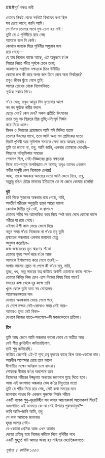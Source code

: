 ###সূর্য নক্ষত্র নারী

তোমার নিকট থেকে সর্বদাই বিদায়ের কথা ছিল   
সব চেয়ে আগে; জানি আমি।   
সে দিনও তোমার সাথে মুখ-চেনা হয় নাই।   
তুমি যে এ পৃথিবীতে রয়ে গেছ   
আমাকে বলে নি কেউ।   
কোথাও জলকে ঘিরে পৃথিবীর অফুরান জল   
রয়ে গেছে―   
যে যার নিজের কাজে আছে, এই অনুভবে চ’লে   
শিয়রে নিয়ত স্ফীত সূর্যকে চেনে তারা;   
আকাশের সপ্রতিভ নক্ষত্রকে চিনে উদীচীর   
কোনো জল কী করে অপর জল চিনে নেবে অন্য নির্ঝরের?   
তবুও জীবন ছুঁয়ে গেলে তুমি;   
আমার চোখের থেকে নিমেষনিহত   
সূর্যকে সরায়ে দিয়ে।   

স’রে যেত; তবুও আয়ুর দিন ফুরোবার আগে   
নব নব সূর্যকে নারীর বদলে   
ছেড়ে দেয়? কেন দেব? সকল প্রতীতি উৎসবের   
চেয়ে তবু বড় স্থিরতর প্রিয় তুমি;–নিঃসূর্য নির্জন   
করে দিতে এলে।   
মিলন ও বিদায়ের প্রয়োজনে আমি যদি মিলিত হতাম   
তোমার উৎসের সাথে, তবে আমি অন্য সব প্রেমিকের মতো   
বিরাট পৃথিবী আর সুবিশাল সময়কে সেবা করে আত্মস্থ হতাম।   
তুমি তা জানো না, তবু, আমি জানি, একবার তোমাকে দেখেছি–  
পিছনের পটভূমিকায় সময়ের   
শেষনাগ ছিল, নেই–বিজ্ঞানের ক্লান্ত নক্ষত্রেরা   
নিভে যায়–মানুষ অপরিজ্ঞাত সে অমায়; তবুও তাদের একজন   
গভীর মানুষী কেন নিজেকে চেনায়!   
আহা, তাকে অন্ধকার অনন্তের মতো আমি জেনে নিয়ে, তবু,   
অল্পায়ু রঙিন রৌদ্রে মানবের ইতিহাসে কে না জেনে কোথায় চলেছি!    

__দুই__   
চারি দিকে সৃজনের অন্ধকার রয়ে গেছে, নারি,   
অবতীর্ণ শরীরের অনুভূতি ছাড়া আরো ভালো   
কোথাও দ্বিতীয় সূর্য নেই, যা জ্বালালে   
তোমার শরীর সব আলোকিত করে দিয়ে স্পষ্ট করে দেবে কোনো কালে   
শরীরে যা রয়ে গেছে।   
এইসব ঐশী কাল ভেঙে ফেলে দিয়ে   
নতুন সময় গ’ড়ে নিজেকে না গ’ড়ে তবু তুমি   
ব্রহ্মাণ্ডের অন্ধকারে একবার জন্মাবার হেতু   
অনুভব করেছিল–  
জন্ম-জন্মান্তরের মৃত স্মরণের সাঁকো   
তোমার হৃদয় স্পর্শ করে ব’লে আজ   
আমাকে ইশারাপাত করে গেলে তারই;–  
অপার কালের স্রোত না পেলে কী ক’রে তবু, নারি,   
তুচ্ছ, খণ্ড, অল্প সময়ের স্বত্ব কাটায়ে অঋনী তোমাকে কাছে পাবে–  
তোমার নিবিড় নিজ চোখ এসে নিজের বিষয় নিয়ে যাবে?   
সময়ের কক্ষ থেকে দূর কক্ষে চাবি   
খুলে ফেলে তুমি অন্য সব মেয়েদের   
আত্মঅন্তরঙ্গতার দান   
দেখায়ে অনঙ্ককাল ভেঙে গেলে পরে,   
যে দেশে নক্ষত্র নেই–কোথাও সময় নেই আর–  
আমারও হৃদয় নেই বিভা–  
দেখাবে নিজের হাতে–অবশেষে–কী মকরকেতনে প্রতিভা।   

__তিন__  

তুমি আছ জেনে আমি অন্ধকার ভালো ভেবে যে অতীত আর   
যেই শীত ক্লান্তিহীন কাটায়েছিলাম,   
তাই শুধু কাটায়েছি।   
কাটায়ে জেনেছি এই-ই শূন্য,তবু হৃদয়ের কাছে ছিল অন্য-কোনো নাম।   
অন্তহীন অপেক্ষার চেয়ে তবে ভালো   
দ্বীপাতীত লক্ষ্যে অবিরাম চলে যাওয়া।   
শোককে স্বীকার ক’রে অবশেষে তবে   
নিমেষের শরীরের উজ্জ্বলায় অনন্তের জ্ঞানপাপ মুছে দিতে হবে।   
আজ এই ধ্বংসমত্ত অন্ধকার ভেদ ক’রে বিদ্যুতের মতো   
তুমি যে শরীর নিয়ে রয়ে গেছ, সেই কথা সময়ের মনে   
জানাবার আধার কি একজন পুরুষের নির্জন শরীরে   
একটি পালক শুধু–হৃদয়বিহীন সব অপার আলোকবর্ষ আলোকবর্ষ ঘিরে?   
অধঃপতিত এই অসময়ে কে-বা সেই উপচার পুরুষমানুষ?–  
ভাবি আমি–জানি আমি, তবু   
সে কথা আমাকে জানাবার   
হৃদয় আমার নেই–  
যে-কোনো প্রেমিক আজ এখন আমার   
দেহের প্রতিভূ হয়ে নিজের নারীকে নিয়ে পৃথিবীর পথে   
একটি মুহূর্তে যদি আমার অনন্ত হয় মহিলার জ্যোতিষ্কজগতে।  

*পূর্বাশা ॥ কার্তিক ১৩৫৩*
